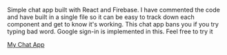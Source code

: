 Simple chat app built with React and Firebase. I have commented the code and have built in a single file so it can be easy to track down each component and get to know it's working. This chat app bans you if you try typing bad word. Google sign-in is implemented in this. Feel free to try it 

[My Chat App](mychatapp-c5d47.web.app)

